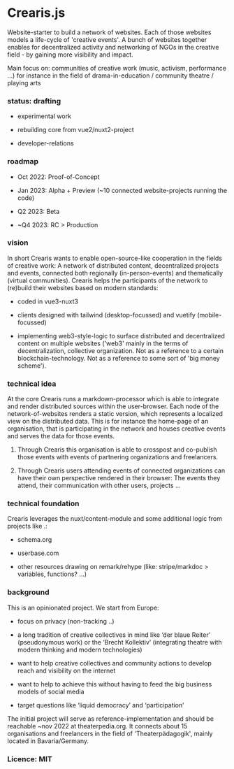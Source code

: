 Crearis.js
==========
Website-starter to build a network of websites. Each of those websites models a life-cycle of 'creative events'. A bunch of websites together enables for decentralized activity and networking of NGOs in the creative field - by gaining more visibility and impact.


Main focus on: communities of creative work (music, activism, performance ...) for instance in the field of drama-in-education / community theatre / playing arts

### status: drafting
- experimental work


- rebuilding core from vue2/nuxt2-project


- developer-relations

### roadmap
- Oct 2022: Proof-of-Concept


- Jan 2023: Alpha + Preview (~10 connected website-projects running the code)


- Q2 2023: Beta


- ~Q4 2023: RC > Production

### vision
In short Crearis wants to enable open-source-like cooperation in the fields of creative work: A network of distributed content, decentralized projects and events, connected both regionally (in-person-events) and thematically (virtual communities). Crearis helps the participants of the network to (re)build  their websites based on modern standards:
- coded in vue3-nuxt3


- clients designed with tailwind (desktop-focussed) and vuetify (mobile-focussed)


- implementing web3-style-logic to surface distributed and decentralized content on multiple websites ('web3' mainly in the terms of decentralization, collective organization. Not as a reference to a certain blockchain-technology. Not as a reference to some sort of 'big money scheme').

### technical idea
At the core Crearis runs a markdown-processor which is able to integrate and render distributed sources within the user-browser. Each node of the network-of-websites renders a static version, which represents a localized view on the distributed data. This is for instance the home-page of an organisation, that is participating in the network and houses creative events and serves the data for those events. 


1. Through Crearis this organisation is able to crosspost and co-publish those events with events of partnering organizations and freelancers.


2. Through Crearis users attending events of connected organizations can have their own perspective rendered in their browser: The events they attend, their communication with other users, projects ...



### technical foundation
Crearis leverages the nuxt/content-module and some additional logic from projects like .:
- schema.org


- userbase.com


- other resources drawing on remark/rehype (like: stripe/markdoc > variables, functions? ...)


### background
This is an opinionated project. We start from Europe:
- focus on privacy (non-tracking ..)


- a long tradition of creative collectives in mind like ‘der blaue Reiter’ (pseudonymous work) or the ‘Brecht Kollektiv’ (integrating theatre with modern thinking and modern technologies)


- want to help creative collectives and community actions to develop reach and visibility on the internet 


- want to help to achieve this without having to feed the big business models of social media


- target questions like ‘liquid democracy’ and ‘participation’


The initial project will serve as reference-implementation and should be reachable ~nov 2022 at theaterpedia.org. It connects about 15 organisations and freelancers in the field of 'Theaterpädagogik', mainly located in Bavaria/Germany.


### Licence: MIT
